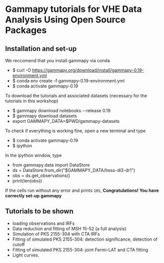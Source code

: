 # Gammapy tutorials for VHE Data Analysis Using Open Source Packages

## Installation and set-up 

We reccomend that you install gammapy via conda

- $ curl -O https://gammapy.org/download/install/gammapy-0.19-environment.yml
- $ conda env create -f gammapy-0.19-environment.yml
- $ conda activate gammapy-0.19

To download the tutorials and associated datasets (necessary for the tutorials in this workshop)

- $ gammapy download notebooks --release 0.19
- $ gammapy download datasets
- export GAMMAPY_DATA=$PWD/gammapy-datasets

To check if everything is working fine, open a new terminal and type

- $ conda activate gammapy-0.19
- $ ipython

In the ipython window, type
- from gammapy.data import DataStore
- ds = DataStore.from_dir("$GAMMAPY_DATA/hess-dl3-dr1")
- obs = ds.get_observations()
- print(len(obs))

If the cells run without any error and prints `105`, **Congratulations! You have correctly set-up gammapy**

## Tutorials to be shown
- loading observations and IRFs
- Data reduction and fitting of MSH 15-52 (a full analysis)
- Simulation of PKS 2155-304 with CTA IRFs
- Fitting of simulated PKS 2155-304: detection significance, detection of cutoff
- Fitting of simulated PKS 2155-304: joint Fermi-LAT and CTA fitting
- Light curves.
